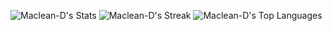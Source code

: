 ![Maclean-D's Stats](https://github-readme-stats.vercel.app/api?username=Maclean-D&theme=omni&show_icons=true&hide_border=true&count_private=true)
![Maclean-D's Streak](https://github-readme-streak-stats.herokuapp.com/?user=Maclean-D&theme=omni&hide_border=true)
![Maclean-D's Top Languages](https://github-readme-stats.vercel.app/api/top-langs/?username=Maclean-D&theme=omni&show_icons=true&hide_border=true&layout=compact)
